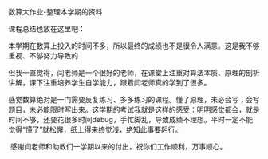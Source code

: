 数算大作业-整理本学期的资料

课程总结也放在这里吧：

  本学期在数算上投入的时间不多，所以最终的成绩也不是很令人满意。这是我不够重视、不够努力导致的
  
​	但我一直觉得，闫老师是一个很好的老师，在课堂上注重对算法本质、原理的剖析讲解，课下注重培养学生自学能力，跟着闫老师真的学到了很多。

​	感觉数算绝对是一门需要反复练习、多多练习的课程。懂了原理，未必会写；会写题目，未必能限时写出来。这学期的考试我就是这样的感受：明明感觉都会，就是时间不够，还要花很多时间debug，手忙脚乱，导致成绩不理想。平时一定不能觉得“懂了”就松懈，纸上得来终觉浅，绝知此事要躬行。

​	感谢闫老师和助教们一学期以来的付出，祝你们工作顺利，万事顺心。
